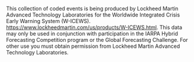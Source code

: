 This collection of coded events is being produced by Lockheed Martin Advanced Technology Laboratories for the Worldwide Integrated Crisis Early Warning System (W-ICEWS).  <https://www.lockheedmartin.com/us/products/W-ICEWS.html>.  This data may only be used in conjunction with participation in the IARPA Hybrid Forecasting Competition program or the Global Forecasting Challenge.  For other use you must obtain permission from Lockheed Martin Advanced Technology Laboratories.
